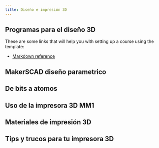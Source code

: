 ```yaml
---
title: Diseño e impresión 3D
---
```


## Programas para el diseño 3D

These are some links that will help you with setting up a course using the template:

- [Markdown reference](http://daringfireball.net/projects/markdown/syntax)

## MakerSCAD diseño parametrico

## De bits a atomos

## Uso de la impresora 3D MM1

## Materiales de impresión 3D

## Tips y trucos para tu impresora 3D
